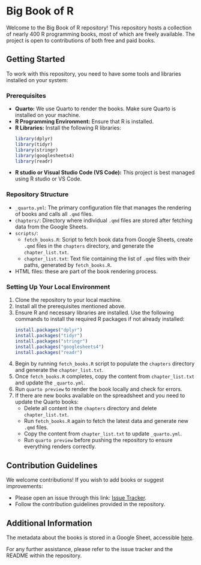 # Big Book of R

Welcome to the Big Book of R repository! This repository hosts a collection of nearly 400 R programming books, most of which are freely available. The project is open to contributions of both free and paid books.

## Getting Started

To work with this repository, you need to have some tools and libraries installed on your system:

### Prerequisites
- **Quarto:** We use Quarto to render the books. Make sure Quarto is installed on your machine.
- **R Programming Environment:** Ensure that R is installed.
- **R Libraries:** Install the following R libraries:
  ```R
  library(dplyr)
  library(tidyr)
  library(stringr)
  library(googlesheets4)
  library(readr)
- **R studio or Visual Studio Code (VS Code):** This project is best managed using R studio or VS Code.

### Repository Structure
- `_quarto.yml`: The primary configuration file that manages the rendering of books and calls all `.qmd` files.
- `chapters/`: Directory where individual `.qmd` files are stored after fetching data from the Google Sheets.
- `scripts/`:
  - `fetch_books.R`: Script to fetch book data from Google Sheets, create `.qmd` files in the `chapters` directory, and generate the `chapter_list.txt`.
  - `chapter_list.txt`: Text file containing the list of `.qmd` files with their paths, generated by `fetch_books.R`.
- HTML files: these are part of the book rendering process.

### Setting Up Your Local Environment
1. Clone the repository to your local machine.
2. Install all the prerequisites mentioned above.
3. Ensure R and necessary libraries are installed. Use the following commands to install the required R packages if not already installed:
   ```R
   install.packages("dplyr")
   install.packages("tidyr")
   install.packages("stringr")
   install.packages("googlesheets4")
   install.packages("readr")
   ```
4. Begin by running `fetch_books.R` script to populate the `chapters` directory and generate the `chapter_list.txt`.
5. Once `fetch_books.R` completes, copy the content from `chapter_list.txt` and update the `_quarto.yml`.
6. Run `quarto preview` to render the book locally and check for errors.
7. If there are new books available on the spreadsheet and you need to update the Quarto books:
   - Delete all content in the `chapters` directory and delete `chapter_list.txt`.
   - Run `fetch_books.R` again to fetch the latest data and generate new `.qmd` files.
   - Copy the content from `chapter_list.txt` to update `_quarto.yml`.
   - Run `quarto preview` before pushing the repository to ensure everything renders correctly.

## Contribution Guidelines
We welcome contributions! If you wish to add books or suggest improvements:
- Please open an issue through this link: [Issue Tracker](https://github.com/oscarbaruffa/BigBookofR/issues).
- Follow the contribution guidelines provided in the repository.

## Additional Information
The metadata about the books is stored in a Google Sheet, accessible [here](https://docs.google.com/spreadsheets/d/1vufdtrIzF5wbkWZUG_HGIBAXpT1C4joPx2qTh5aYzDg).

For any further assistance, please refer to the issue tracker and the README within the repository.
